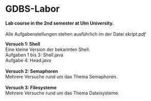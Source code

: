 # GDBS-Labor
**Lab course in the 2nd semester at Ulm University.**<br/>
<br/>
Alle Aufgabenstellungen stehen ausführlich im der Datei *skript.pdf*

**Versuch 1: Shell** <br/>
Eine kleine Version der bekannten Shell.<br/>
Aufgaben 1 bis 3: Shell.java<br/>
Aufgabe 4: Head.java<br/>
<br/>
**Versuch 2: Semaphoren** <br/>
Mehrere Versuche rund um das Thema Semaphoren.<br/>
<br/>
**Versuch 3: Filesysteme** <br/>
Mehrere Versuche rund um das Thema Dateisysteme.<br/>
<br/>
